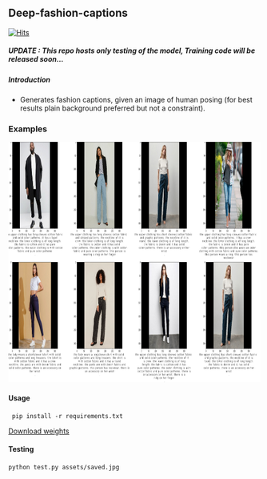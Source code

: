 ## Deep-fashion-captions

[![Hits](https://hits.seeyoufarm.com/api/count/incr/badge.svg?url=https%3A%2F%2Fgithub.com%2Fanish9%2Fdeep-fashion-captions&count_bg=%2379C83D&title_bg=%23555555&icon=&icon_color=%23E7E7E7&title=hits&edge_flat=false)](https://hits.seeyoufarm.com)
##### UPDATE  : This repo hosts only testing of the model, Training code will be released soon...

##### Introduction 
* Generates fashion captions, given an image of human posing (for best results plain background preferred but not a constraint).

### Examples
<p align = "center">
<img src = "https://github.com/anish9/deep-fashion-captions/blob/main/assets/plot1.png" width="930" height="480">
</p>

#### Usage
```
 pip install -r requirements.txt
```

<a href="https://drive.google.com/file/d/1bdHnKqikng7C4FlWz1mg7HdayUxll2Ic/view?usp=sharing">Download weights</a>

#### Testing
```
python test.py assets/saved.jpg
```
